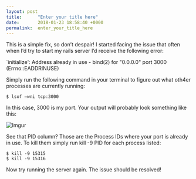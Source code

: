 ```yaml
---
layout: post
title:      "Enter your title here"
date:       2018-01-23 18:58:40 +0000
permalink:  enter_your_title_here
---
```



This is a simple fix, so don’t despair! I started facing the issue that often when I’d try to start my rails server I’d receive the following error:

`initialize': Address already in use - bind(2) for "0.0.0.0" port 3000 (Errno::EADDRINUSE)

Simply run the following command in your terminal to figure out what oth4er processes are currently running:

 	$ lsof –wni tcp:3000

In this case, 3000 is my port. Your output will probably look something like this:


![Imgur](https://i.imgur.com/lcta3tx.png)


See that PID column? Those are the Process IDs where your port is already in use. To kill them simply run kill -9 PID for each process listed:
	
	$ kill -9 15315
	$ kill -9 15316

Now try running the server again. The issue should be resolved!

